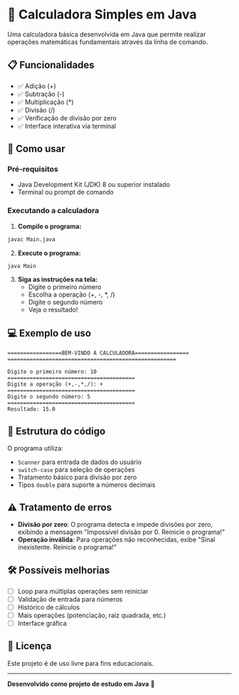 # 🧮 Calculadora Simples em Java

Uma calculadora básica desenvolvida em Java que permite realizar operações matemáticas fundamentais através da linha de comando.

## 📋 Funcionalidades

- ✅ Adição (+)
- ✅ Subtração (-)
- ✅ Multiplicação (*)
- ✅ Divisão (/)
- ✅ Verificação de divisão por zero
- ✅ Interface interativa via terminal

## 🚀 Como usar

### Pré-requisitos

- Java Development Kit (JDK) 8 ou superior instalado
- Terminal ou prompt de comando

### Executando a calculadora

1. **Compile o programa:**
```bash
javac Main.java
```

2. **Execute o programa:**
```bash
java Main
```

3. **Siga as instruções na tela:**
   - Digite o primeiro número
   - Escolha a operação (+, -, *, /)
   - Digite o segundo número
   - Veja o resultado!

## 💻 Exemplo de uso

```
=================BEM-VINDO À CALCULADORA=================
=====================================================

Digite o primeiro número: 10
========================================
Digite a operação (+,-,*,/): +
========================================
Digite o segundo número: 5
========================================
Resultado: 15.0
```

## 🔧 Estrutura do código

O programa utiliza:
- `Scanner` para entrada de dados do usuário
- `switch-case` para seleção de operações
- Tratamento básico para divisão por zero
- Tipos `double` para suporte a números decimais

## ⚠️ Tratamento de erros

- **Divisão por zero**: O programa detecta e impede divisões por zero, exibindo a mensagem "Impossível divisão por 0. Reinicie o programa!"
- **Operação inválida**: Para operações não reconhecidas, exibe "Sinal inexistente. Reinicie o programa!"

## 🛠️ Possíveis melhorias

- [ ] Loop para múltiplas operações sem reiniciar
- [ ] Validação de entrada para números
- [ ] Histórico de cálculos
- [ ] Mais operações (potenciação, raiz quadrada, etc.)
- [ ] Interface gráfica

## 📝 Licença

Este projeto é de uso livre para fins educacionais.

---

**Desenvolvido como projeto de estudo em Java** 🚀

